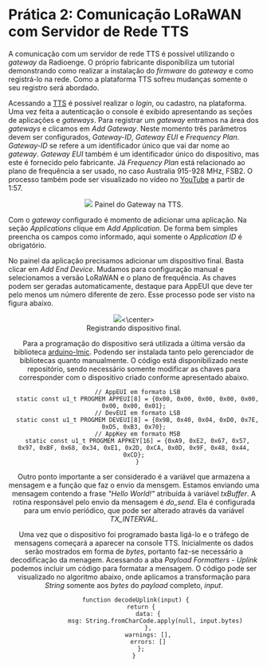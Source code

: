 # Prática 2: Comunicação LoRaWAN com Servidor de Rede TTS

A comunicação com um servidor de rede TTS é possível utilizando o _gateway_ da Radioenge. O próprio fabricante disponibiliza um tutorial demonstrando como realizar a instalação do _firmware_ do _gateway_ e como registrá-lo na rede. Como a plataforma TTS sofreu mudanças somente o seu registro será abordado.

Acessando a [TTS](https://au1.cloud.thethings.network) é possível realizar o _login_, ou cadastro, na plataforma. Uma vez feita a autenticação o console é exibido apresentando as seções de aplicações e _gateways_. Para registrar um _gateway_ entramos na área dos _gateways_ e clicamos em _Add Gateway_. Neste momento três parâmetros devem ser configurados, _Gateway-ID_, _Gateway EUI_ e _Frequency Plan_. _Gateway-ID_ se refere a um identificador único que vai dar nome ao _gateway_. _Gateway EUI_ também é um identificador único do dispositivo, mas este é fornecido pelo fabricante. Já _Frequency Plan_ está relacionado ao plano de frequência a ser usado, no caso Australia 915-928 MHz, FSB2. O processo também pode ser visualizado no vídeo no [YouTube](https://youtu.be/vD2TaFjzCWI?t=117) a partir de 1:57.

<p align="center">
    <img src="img/gateway-console.svg">
    Painel do Gateway na TTS.
</p>

Com o _gateway_ configurado é momento de adicionar uma aplicação. Na seção _Applications_ clique em _Add Application_. De forma bem simples preencha os campos como informado, aqui somente o _Application ID_ é obrigatório.

No painel da aplicação precisamos adicionar um dispositivo final. Basta clicar em _Add End Device_. Mudamos para configuração manual e selecionamos a versão LoRaWAN e o plano de frequência. As chaves podem ser geradas automaticamente, destaque para AppEUI que deve ter pelo menos um número diferente de zero. Esse processo pode ser visto na figura abaixo. 

<center><img src="img/end-registration.svg"><\center>
<center>Registrando dispositivo final.</center>


Para a programação do dispositivo será utilizada a última versão da biblioteca [arduino-lmic](https://github.com/mcci-catena/arduino-lmic). Podendo ser instalada tanto pelo gerenciador de bibliotecas quanto manualmente. O código está disponibilizado neste repositório, sendo necessário somente modificar as chaves para corresponder com o dispositivo criado conforme apresentado abaixo.

```
  // AppEUI em formato LSB
  static const u1_t PROGMEM APPEUI[8] = {0x00, 0x00, 0x00, 0x00, 0x00, 0x00, 0x00, 0x01};
  // DevEUI em formato LSB
  static const u1_t PROGMEM DEVEUI[8] = {0x9B, 0x40, 0x04, 0xD0, 0x7E, 0xD5, 0xB3, 0x70};
  // AppKey em formato MSB
  static const u1_t PROGMEM APPKEY[16] = {0xA9, 0xE2, 0x67, 0x57, 0x97, 0xBF, 0x68, 0x34, 0xE1, 0x2D, 0xCA, 0x0D, 0x9F, 0x48, 0x44, 0xCD};
  }
```

Outro ponto importante a ser considerado é a variável que armazena a mensagem e a função que faz o envio da mensgem. Estamos enviando uma mensagem contendo a frase _"Hello World!"_ atribuída à variável _txBuffer_. A rotina responsável pelo envio da mensagem é _do\_send_. Ela é configurada para um envio periódico, que pode ser alterado através da variável _TX\_INTERVAL_.

Uma vez que o dispositivo foi programado basta ligá-lo e o tráfego de mensagens começará a aparecer na console TTS. Inicialmente os dados serão mostrados em forma de _bytes_, portanto faz-se necessário a decodificação da menagem. Acessando a aba _Payload Formatters - Uplink_ podemos incluir um código para formatar a mensagem. O código pode ser visualizado no algoritmo abaixo, onde aplicamos a transformação para _String_ somente aos _bytes_ do _payload_ completo, _input_.

```
  function decodeUplink(input) { 
    return {
        data: {
            msg: String.fromCharCode.apply(null, input.bytes)
        },
        warnings: [],
        errors: []
    };
}
```
